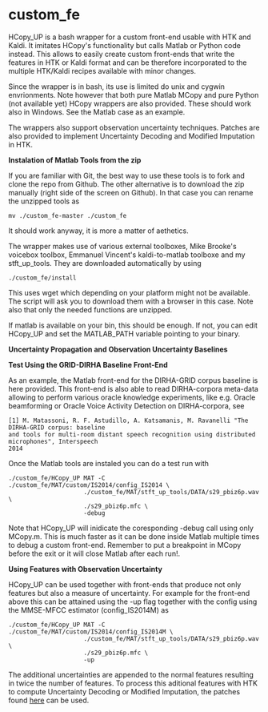 custom_fe
=============

HCopy_UP is a bash wrapper for a custom front-end usable with HTK and Kaldi. It
imitates HCopy's functionality but calls Matlab or Python code instead. This
allows to easily create custom front-ends that write the features in HTK or 
Kaldi format and can be therefore incorporated to the multiple HTK/Kaldi recipes
available with minor changes.

Since the wrapper is in bash, its use is limited do unix and cygwin 
envrionments. Note however that both pure Matlab MCopy and pure Python (not 
available yet) HCopy wrappers are also provided. These should work also in 
Windows. See the Matlab case as an example.

The wrappers also support observation uncertainty techniques. Patches are also
provided to implement Uncertainty Decoding and Modified Imputation in HTK.

**Instalation of Matlab Tools from the zip**

If you are familiar with Git, the best way to use these tools is to fork and 
clone the repo from Github. The other alternative is to download the zip 
manually (right side of the screen on Github). In that case you can rename the
unzipped tools as

    mv ./custom_fe-master ./custom_fe

It should work anyway, it is more a matter of aethetics.

The wrapper makes use of various external toolboxes, Mike Brooke's voicebox 
toolbox, Emmanuel Vincent's kaldi-to-matlab toolboxe and my stft_up_tools. 
They are downloaded automatically by using

    ./custom_fe/install

This uses wget which depending on your platform might not be available. The
script will ask you to download them with a browser in this case. Note also 
that only the needed functions are unzipped.   

If matlab is available on your bin, this should be enough. If not, you can edit
HCopy_UP and set the MATLAB_PATH variable pointing to your binary.

**Uncertainty Propagation and Observation Uncertainty Baselines**




**Test Using the GRID-DIRHA Baseline Front-End**

As an example, the Matlab front-end for the DIRHA-GRID corpus baseline
is here provided. This front-end is also able to read DIRHA-corpora meta-data
allowing to perform various oracle knowledge experiments, like e.g. Oracle
beamforming or Oracle Voice Activity Detection on DIRHA-corpora, see

    [1] M. Matassoni, R. F. Astudillo, A. Katsamanis, M. Ravanelli "The DIRHA-GRID corpus: baseline 
    and tools for multi-room distant speech recognition using distributed microphones", Interspeech 
    2014

Once the Matlab tools are instaled you can do a test run with

    ./custom_fe/HCopy_UP MAT -C ./custom_fe/MAT/custom/IS2014/config_IS2014 \
                         ./custom_fe/MAT/stft_up_tools/DATA/s29_pbiz6p.wav \
                         ./s29_pbiz6p.mfc \
                         -debug

Note that HCopy_UP will inidicate the coresponding -debug call using only
MCopy.m. This is much faster as it can be done inside Matlab multiple times
to debug a custom front-end. Remember to put a breakpoint in MCopy before the 
exit or it will close Matlab after each run!.

**Using Features with Observation Uncertainty**

HCopy_UP can be used together with front-ends that produce not only features but also a measure of uncertainty. For example for the front-end above this can be attained using the -up flag together with the config using the MMSE-MFCC estimator (config_IS2014M) as 

    ./custom_fe/HCopy_UP MAT -C ./custom_fe/MAT/custom/IS2014/config_IS2014M \
                         ./custom_fe/MAT/stft_up_tools/DATA/s29_pbiz6p.wav \
                         ./s29_pbiz6p.mfc \
                         -up

The additional uncertainties are appended to the normal features resulting in twice the number of features. To process this aditional features with HTK to compute Uncertainty Decoding or Modified Imputation, the patches found [here](http://www.astudillo.com/ramon/research/stft-up/) can be used.


